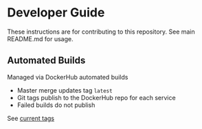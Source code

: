 # Developer Guide

These instructions are for contributing to this repository. See main README.md for usage.


## Automated Builds

Managed via DockerHub automated builds

* Master merge updates tag `latest`
* Git tags publish to the DockerHub repo for each service
* Failed builds do not publish

See [current tags](https://hub.docker.com/repository/docker/graphistry/graph-app-kit-st)


